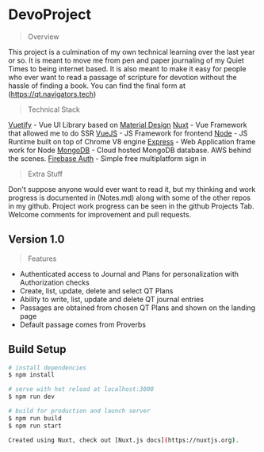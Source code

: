 # DevoProject

> Overview

This project is a culmination of my own technical learning over the last year or so. It is meant to move me from pen and paper journaling of my Quiet Times to being internet based.
It is also meant to make it easy for people who ever want to read a passage of scripture for devotion without the hassle of finding a book. You can find the final form at (https://qt.navigators.tech)

> Technical Stack

[Vuetify](https://vuetifyjs.com/en/) - Vue UI Library based on [Material Design](https://material.io/design/introduction)
[Nuxt](https://nuxtjs.org/) - Vue Framework that allowed me to do SSR
[VueJS](https://vuejs.org/) - JS Framework for frontend
[Node](https://nodejs.org/en/) - JS Runtime built on top of Chrome V8 engine
[Express](https://expressjs.com/) - Web Application frame work for Node
[MongoDB](https://www.mongodb.com/cloud/atlas) - Cloud hosted MongoDB database. AWS behind the scenes.
[Firebase Auth](https://firebase.google.com/products/auth) - Simple free multiplatform sign in

> Extra Stuff

Don't suppose anyone would ever want to read it, but my thinking and work progress is documented in (Notes.md) along with some of the other repos in my github.
Project work progress can be seen in the github Projects Tab. Welcome comments for improvement and pull requests.

## Version 1.0

> Features

- Authenticated access to Journal and Plans for personalization with Authorization checks
- Create, list, update, delete and select QT Plans
- Ability to write, list, update and delete QT journal entries
- Passages are obtained from chosen QT Plans and shown on the landing page
- Default passage comes from Proverbs

## Build Setup

``` bash
# install dependencies
$ npm install

# serve with hot reload at localhost:3000
$ npm run dev

# build for production and launch server
$ npm run build
$ npm run start

Created using Nuxt, check out [Nuxt.js docs](https://nuxtjs.org).
